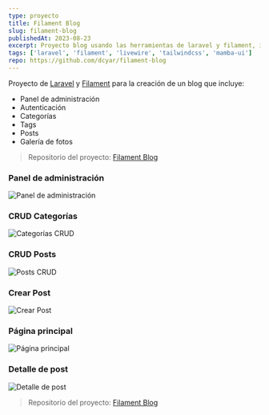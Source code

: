 ```yaml
---
type: proyecto
title: Filament Blog
slug: filament-blog
publishedAt: 2023-08-23
excerpt: Proyecto blog usando las herramientas de laravel y filament, incluye panel de administración, autenticación, categorías, tags, posts y galería de fotos.
tags: ['laravel', 'filament', 'livewire', 'tailwindcss', 'mamba-ui']
repo: https://github.com/dcyar/filament-blog
---
```

Proyecto de <a href="https://laravel.com" target="_blank">Laravel</a> y <a href="https://filamentphp.com" target="_blank">Filament</a> para la creación de un blog que incluye:

- Panel de administración
- Autenticación
- Categorías
- Tags
- Posts
- Galería de fotos

> Repositorio del proyecto: <a href="https://github.com/dcyar/filament-blog" target="_blank">Filament Blog</a>

### Panel de administración
![Panel de administración](/images/filament-blog/dashboard.webp)

### CRUD Categorías
![Categorías CRUD](/images/filament-blog/categorias.webp)

### CRUD Posts
![Posts CRUD](/images/filament-blog/posts.webp)

### Crear Post
![Crear Post](/images/filament-blog/post.webp)

### Página principal
![Página principal](/images/filament-blog/home.webp)

### Detalle de post
![Detalle de post](/images/filament-blog/front-post.webp)

> Repositorio del proyecto: <a href="https://github.com/dcyar/filament-blog" target="_blank">Filament Blog</a>
